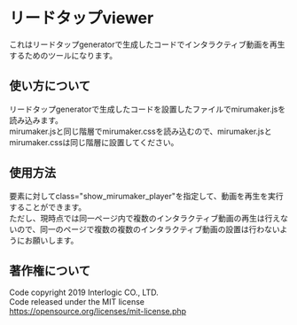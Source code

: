 # リードタップviewer
これはリードタップgeneratorで生成したコードでインタラクティブ動画を再生するためのツールになります。

## 使い方について
リードタップgeneratorで生成したコードを設置したファイルでmirumaker.jsを読み込みます。  
mirumaker.jsと同じ階層でmirumaker.cssを読み込むので、mirumaker.jsとmirumaker.cssは同じ階層に設置してください。

## 使用方法
要素に対してclass="show_mirumaker_player"を指定して、動画を再生を実行することができます。  
ただし、現時点では同一ページ内で複数のインタラクティブ動画の再生は行えないので、同一のページで複数の複数のインタラクティブ動画の設置は行わないようにお願いします。

## 著作権について
Code copyright 2019 Interlogic CO., LTD.  
Code released under the MIT license  
https://opensource.org/licenses/mit-license.php